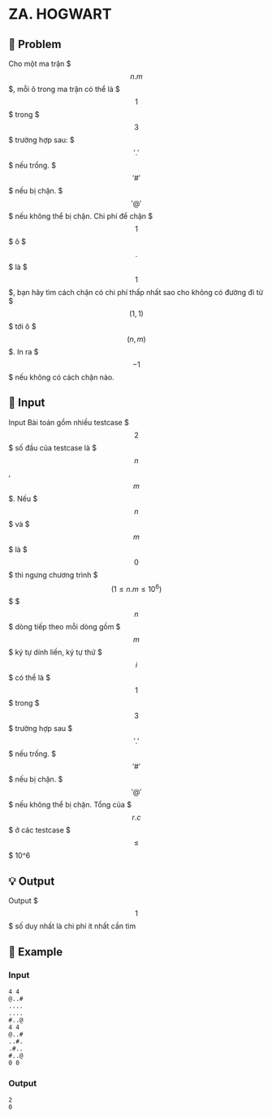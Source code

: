 # ZA. HOGWART

## 📖 Problem

Cho một ma trận $$$n.m$$$, mỗi ô trong ma trận có thể là $$$1$$$ trong $$$3$$$ trường hợp sau:
$$$'.'$$$ nếu trống.
$$$'\#'$$$ nếu bị chặn.
$$$'@'$$$ nếu không thể bị chặn.
Chi phí để chặn $$$1$$$ ô $$$.$$$ là $$$1$$$, bạn hãy tìm cách chặn có chi phí thấp nhất sao cho không có đường đi từ $$$(1,1)$$$ tới ô $$$(n,m)$$$. In ra $$$-1$$$ nếu không có cách chặn nào.


## 🧩 Input

Input
Bài toán gồm nhiều testcase
$$$2$$$ số đầu của testcase là $$$n$$$,$$$m$$$. Nếu $$$n$$$ và $$$m$$$ là $$$0$$$ thì ngưng chương trình $$$(1\leq n.m\leq 10^6)$$$
$$$n$$$ dòng tiếp theo mỗi dòng gồm $$$m$$$ ký tự dính liền, ký tự thứ $$$i$$$ có thể là $$$1$$$ trong $$$3$$$ trường hợp sau
$$$'.'$$$ nếu trống.
$$$'\#'$$$ nếu bị chặn.
$$$'@'$$$ nếu không thể bị chặn.
Tổng của $$$r.c$$$ ở các testcase $$$\leq$$$ 10^6


## 💡 Output

Output
$$$1$$$ số duy nhất là chi phí ít nhất cần tìm


## 🧠 Example

### Input

```text
4 4
@..#
....
....
#..@
4 4
@..#
..#.
.#..
#..@
0 0
```

### Output

```text
2
0
```


